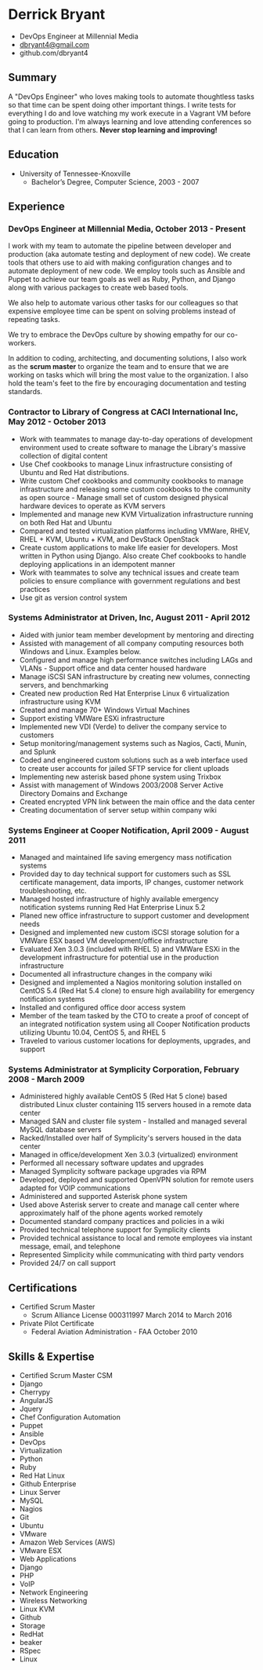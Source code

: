 # Derrick Bryant
- DevOps Engineer at Millennial Media
- dbryant4@gmail.com
- github.com/dbryant4

## Summary
 
A "DevOps Engineer" who loves making tools to automate thoughtless tasks so that time can be spent doing other important things. I write tests for everything I do and love watching my work execute in a Vagrant VM before going to production. I'm always learning and love attending conferences so that I can learn from others. **Never stop learning and improving!**

## Education
 - University of Tennessee-Knoxville
     - Bachelor’s Degree, Computer Science, 2003 - 2007
    
## Experience

### DevOps Engineer  at   Millennial Media, October 2013  -  Present

I work with my team to automate the pipeline between developer and production (aka automate testing and deployment of new code). We create tools that others use to aid with making configuration changes and to automate deployment of new code. We employ tools such as Ansible and Puppet to achieve our team goals as well as Ruby, Python, and Django along with various packages to create web based tools. 

We also help to automate various other tasks for our colleagues so that expensive employee time can be spent on solving problems instead of repeating tasks.

We try to embrace the DevOps culture by showing empathy for our co-workers. 

In addition to coding, architecting, and documenting solutions, I also work as the **scrum master** to organize the team and to ensure that we are working on tasks which will bring the most value to the organization. I also hold the team's feet to the fire by encouraging documentation and testing standards.

### Contractor to Library of Congress at CACI International Inc, May 2012  -  October 2013

- Work with teammates to manage day-to-day operations of development environment used to create software to manage the Library's massive collection of digital content 
- Use Chef cookbooks to manage Linux infrastructure consisting of Ubuntu and Red Hat distributions.
- Write custom Chef cookbooks and community cookbooks to manage infrastructure and releasing some custom cookbooks to the community as open source - Manage small set of custom designed physical hardware devices to operate as KVM servers
- Implemented  and manage new KVM Virtualization infrastructure running on both Red Hat and Ubuntu
- Compared and tested virtualization platforms including VMWare, RHEV, RHEL + KVM, Ubuntu + KVM, and DevStack OpenStack
- Create custom applications to make life easier for developers. Most written in Python using Django. Also create Chef cookbooks to handle deploying applications in an idempotent manner
- Work with teammates to solve any technical issues and create team policies to ensure compliance with government regulations and best practices 
- Use git as version control system

### Systems Administrator at Driven, Inc, August 2011  -  April 2012 

- Aided with junior team member development by mentoring and directing
- Assisted with management of all company computing resources both Windows and Linux. Examples below.
- Configured and manage high performance switches including LAGs and VLANs - Support office and data center housed hardware
- Manage iSCSI SAN infrastructure by creating new volumes, connecting servers, and benchmarking
- Created new production Red Hat Enterprise Linux 6 virtualization infrastructure using KVM
- Created and manage 70+ Windows Virtual Machines
- Support existing VMWare ESXi infrastructure 
- Implemented new VDI (Verde) to deliver the company service to customers 
- Setup monitoring/management systems such as Nagios, Cacti, Munin, and Splunk
- Coded and engineered custom solutions such as a web interface used to create user accounts for jailed SFTP service for client uploads
- Implementing new asterisk based phone system using Trixbox
- Assist with management of Windows 2003/2008 Server Active Directory Domains and Exchange 
- Created encrypted VPN link between the main office and the data center
- Creating documentation of server setup within company wiki 

### Systems Engineer at Cooper Notification, April 2009  -  August 2011

- Managed and maintained life saving emergency mass notification systems 
- Provided day to day technical support for customers such as SSL certificate management, data imports, IP changes, customer network troubleshooting, etc.
- Managed hosted infrastructure of highly available emergency notification
  systems running Red Hat Enterprise Linux 5.2 
- Planed new office infrastructure to support customer and development needs 
- Designed and implemented new custom iSCSI storage solution for a VMWare ESX based VM development/office infrastructure 
- Evaluated Xen 3.0.3 (included with RHEL 5) and VMWare ESXi in the development infrastructure for potential use in the production infrastructure
- Documented all infrastructure changes in the company wiki 
- Designed and implemented a Nagios monitoring solution installed on CentOS 5.4 (Red Hat 5.4 clone) to ensure high availability for emergency notification systems
- Installed and configured office door access system 
- Member of the team tasked by the CTO to create a proof of concept of an integrated notification system using all Cooper Notification products utilizing Ubuntu 10.04, CentOS 5, and RHEL 5 
- Traveled to various customer locations for deployments, upgrades, and support
  
### Systems Administrator at Symplicity Corporation, February 2008  -  March 2009

 - Administered highly available CentOS 5 (Red Hat 5 clone) based distributed Linux cluster containing 115 servers housed in a remote data center 
 - Managed SAN and cluster file system - Installed and managed several MySQL database servers
 - Racked/Installed over half of Symplicity's servers housed in the data center 
 - Managed in office/development Xen 3.0.3 (virtualized) environment
 - Performed all necessary software updates and upgrades
 - Managed Symplicity software package upgrades via RPM
 - Developed, deployed and supported OpenVPN solution for remote users adapted for VOIP communications 
 - Administered and supported Asterisk phone system 
 - Used above Asterisk server to create and manage call center where approximately half of the phone agents worked remotely 
 - Documented standard company practices and policies in a wiki
 - Provided technical telephone support for Symplicity clients
 - Provided technical assistance to local and remote employees via instant message, email, and telephone
 - Represented Simplicity while communicating with third party vendors 
 - Provided 24/7 on call support
  
## Certifications
- Certified Scrum Master
    - Scrum Alliance   License 000311997    March 2014 to March 2016
- Private Pilot Certificate
    - Federal Aviation Administration - FAA       October 2010

  
## Skills & Expertise

-  Certified Scrum Master CSM
-  Django
-  Cherrypy
-  AngularJS
-  Jquery
-  Chef Configuration Automation
-  Puppet
-  Ansible
-  DevOps
-  Virtualization
-  Python
-  Ruby
-  Red Hat Linux
-  Github Enterprise
-  Linux Server
-  MySQL
-  Nagios
-  Git
-  Ubuntu
-  VMware
-  Amazon Web Services (AWS)
-  VMware ESX
-  Web Applications
-  Django
-  PHP
-  VoIP
-  Network Engineering
-  Wireless Networking
-  Linux KVM
-  Github
-  Storage
-  RedHat
-  beaker
-  RSpec
-  Linux
